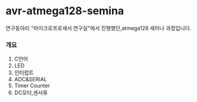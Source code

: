 # avr-atmega128-semina
연구동아리 "마이크로프로세서 연구실"에서 진행했던,atmega128 세미나 과정입니다.
### 개요
1. C언어
2. LED
3. 인터럽트
4. ADC&SERIAL
5. Timer Counter
6. DC모터,센서류
